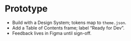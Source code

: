 # Prototype
- Build with a Design System; tokens map to `theme.json`.
- Add a Table of Contents frame; label “Ready for Dev”.
- Feedback lives in Figma until sign-off.
